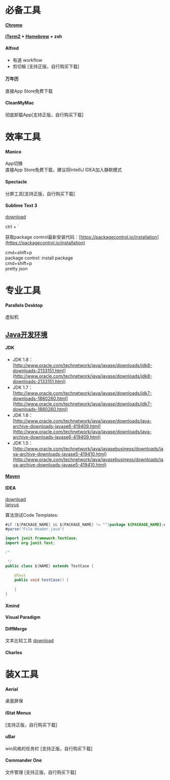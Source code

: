 # 必备工具
#### [Chrome](https://www.google.com/chrome/)

#### [iTerm2](https://www.jianshu.com/p/e7af448d01b0) + [Homebrew](https://www.jianshu.com/p/2b4f00a8e4da) + zsh
 
#### Alfred
 - 有道 workflow
 - 剪切板
 [支持正版，自行购买下载]

#### 万年历
直接App Store免费下载

#### CleanMyMac
彻底卸载App[支持正版，自行购买下载]

# 效率工具
#### Manico 
App切换  
直接App Store免费下载，建议将IntelliJ IDEA加入静默模式

#### Spectacle
分屏工具[支持正版，自行购买下载]

#### Sublime Text 3
[download](https://www.sublimetext.com/)

ctrl + `

获取package control最新安装代码：[https://packagecontrol.io/installation](https://packagecontrol.io/installation)


cmd+shift+p  
package control: install package  
cmd+shift+p  
pretty json



# 专业工具
#### Parallels Desktop
虚拟机

## [Java开发环境](https://cloud.tencent.com/developer/article/1113909)
#### JDK
 - JDK 1.8：[http://www.oracle.com/technetwork/java/javase/downloads/jdk8-downloads-2133151.html](http://www.oracle.com/technetwork/java/javase/downloads/jdk8-downloads-2133151.html)
 - JDK 1.7：[http://www.oracle.com/technetwork/java/javase/downloads/jdk7-downloads-1880260.html](http://www.oracle.com/technetwork/java/javase/downloads/jdk7-downloads-1880260.html)
 - JDK 1.6：[http://www.oracle.com/technetwork/java/javase/downloads/java-archive-downloads-javase6-419409.html](http://www.oracle.com/technetwork/java/javase/downloads/java-archive-downloads-javase6-419409.html)
 - JDK 1.5：[http://www.oracle.com/technetwork/java/javasebusiness/downloads/java-archive-downloads-javase5-419410.html](http://www.oracle.com/technetwork/java/javasebusiness/downloads/java-archive-downloads-javase5-419410.html)

#### [Maven](https://www.jianshu.com/p/96021a36e000)

#### IDEA
[download](https://www.jetbrains.com/idea/download/#section=mac)  
[lanyus](http://idea.lanyus.com/)

算法测试Code Templates: 
```java
#if (${PACKAGE_NAME} && ${PACKAGE_NAME} != "")package ${PACKAGE_NAME};#end
#parse("File Header.java")

import junit.framework.TestCase;
import org.junit.Test;

/*

 */
public class ${NAME} extends TestCase {
    
    @Test
    public void testCase() {
        
    }
}

```

#### Xmind

#### Visual Paradigm

#### DiffMerge
文本比较工具
[download](https://sourcegear.com/diffmerge/downloads.php)

#### Charles


# 装X工具
#### Aerial
桌面屏保

#### iStat Menus
[支持正版，自行购买下载]

#### uBar
win风格的任务栏
[支持正版，自行购买下载]

#### Commander One
文件管理
[支持正版，自行购买下载]

